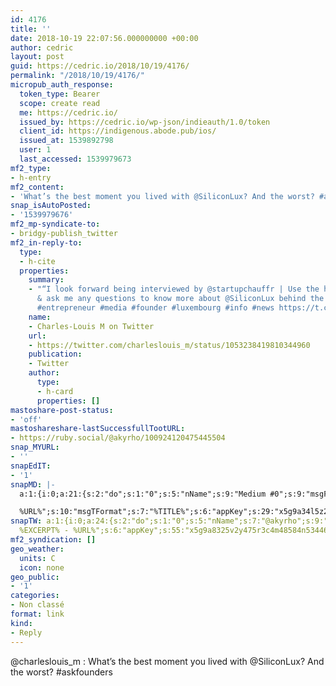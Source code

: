 ```yaml
---
id: 4176
title: ''
date: 2018-10-19 22:07:56.000000000 +00:00
author: cedric
layout: post
guid: https://cedric.io/2018/10/19/4176/
permalink: "/2018/10/19/4176/"
micropub_auth_response:
  token_type: Bearer
  scope: create read
  me: https://cedric.io/
  issued_by: https://cedric.io/wp-json/indieauth/1.0/token
  client_id: https://indigenous.abode.pub/ios/
  issued_at: 1539892798
  user: 1
  last_accessed: 1539979673
mf2_type:
- h-entry
mf2_content:
- 'What’s the best moment you lived with @SiliconLux? And the worst? #askfounders'
snap_isAutoPosted:
- '1539979676'
mf2_mp-syndicate-to:
- bridgy-publish_twitter
mf2_in-reply-to:
  type:
  - h-cite
  properties:
    summary:
    - "“I look forward being interviewed by @startupchauffr | Use the hashtag #askfounders
      & ask me any questions to know more about @SiliconLux behind the scene! #startup
      #entrepreneur #media #founder #luxembourg #info #news https://t.co/IripKbsKSE”"
    name:
    - Charles-Louis M on Twitter
    url:
    - https://twitter.com/charleslouis_m/status/1053238419810344960
    publication:
    - Twitter
    author:
      type:
      - h-card
      properties: []
mastoshare-post-status:
- 'off'
mastoshareshare-lastSuccessfullTootURL:
- https://ruby.social/@akyrho/100924120475445504
snap_MYURL:
- ''
snapEdIT:
- '1'
snapMD: |-
  a:1:{i:0;a:21:{s:2:"do";s:1:"0";s:5:"nName";s:9:"Medium #0";s:9:"msgFormat";s:19:"%FULLTEXT%

  %URL%";s:10:"msgTFormat";s:7:"%TITLE%";s:6:"appKey";s:29:"x5g9a34l5z294i5y2q284e4g54454";s:6:"appSec";s:85:"d3h0a44e4s2b4i5u2r234m5f5b4v2l5q2a444h574347464a454x2w20374447494c484b4w2c464f5u2d4z2";s:8:"inclTags";s:1:"1";s:7:"fltrsOn";i:0;s:5:"fltrs";a:0:{}s:7:"proxyOn";i:0;s:7:"useSURL";i:0;s:1:"v";i:350;s:4:"publ";s:1:"0";s:11:"accessToken";s:65:"2353413aa5437433e5648ccf74a16119308317c52d1a24d8ed99f26add037528a";s:12:"appAppUserID";s:65:"104b21fd8da79171a6e7bf800d03b4b761204f242935e05d2d86850a6b1635f77";s:14:"appAppUserName";s:26:"Cédric Bousmanne (akyrho)";s:13:"appAppUserURL";s:26:"https://medium.com/@akyrho";s:7:"pubList";a:0:{}s:9:"isAutoURL";s:1:"A";s:8:"urlToUse";s:0:"";s:4:"doMD";i:0;}}"
snapTW: a:1:{i:0;a:24:{s:2:"do";s:1:"0";s:5:"nName";s:7:"@akyrho";s:9:"msgFormat";s:26:"%TITLE%.
  %EXCERPT% - %URL%";s:6:"appKey";s:55:"x5g9a8325v2y475r3c4m48584n53446p423r3r5u3e356j5j3k4r2p3";s:6:"appSec";s:105:"d3h0a94o46415u594v3q5l5n5l4r4x474x4j484o473u4i5w2m4k494z2k344n306n5r3l5v2s554p4n3p3k45495c3z4v4d3m3u5w525";s:7:"fltrsOn";i:0;s:5:"fltrs";a:0:{}s:7:"proxyOn";i:0;s:7:"useSURL";i:0;s:1:"v";i:350;s:5:"twURL";s:25:"http://twitter.com/akyrho";s:11:"accessToken";s:50:"6678782-Eyg60SCeh7762DEIsYtTPD5GVeOuSN8ATMdF2Lpppe";s:14:"accessTokenSec";s:45:"PgGDCbcYLJnR5esZjY9ID72A33mUNCYnQwaQTBsojSJNa";s:5:"tw140";i:0;s:10:"riComments";s:1:"1";s:11:"riCommentsM";s:1:"1";s:12:"riCommentsAA";s:1:"1";s:8:"attchImg";s:1:"1";s:9:"wpImgSize";s:4:"full";s:9:"isAutoImg";s:1:"A";s:8:"imgToUse";s:0:"";s:9:"isAutoURL";s:1:"A";s:8:"urlToUse";s:0:"";s:4:"doTW";i:0;}}
mf2_syndication: []
geo_weather:
  units: C
  icon: none
geo_public:
- '1'
categories:
- Non classé
format: link
kind:
- Reply
---
```

@charleslouis_m : What’s the best moment you lived with @SiliconLux? And the worst? #askfounders